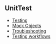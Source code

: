 ## **UnitTest**
   - [Testing](testing)
   - [Mock Objects](mockobjects)
   - [Troubleshooting](troubleshooting)
   - [Testing workflows](workflows)
